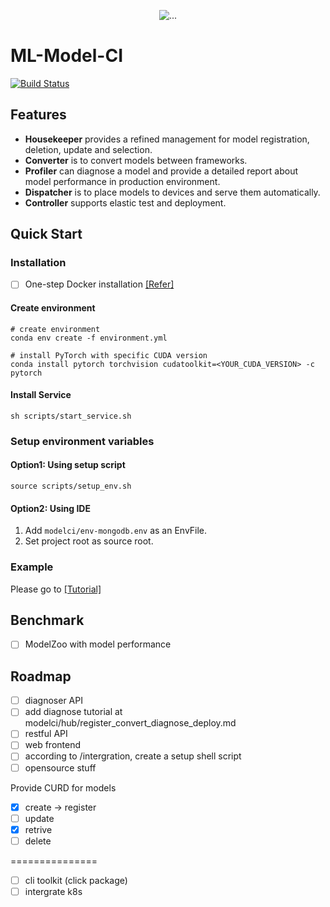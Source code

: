 <p align="center"> <img src="docs/img/modelci.png" alt="..."> </p>

# ML-Model-CI

[![Build Status](https://travis-ci.com/cap-ntu/ML-Model-CI.svg?token=SvqJmaGbqAbwcc7DNkD2&branch=master)](https://travis-ci.com/cap-ntu/ML-Model-CI)

## Features

- **Housekeeper** provides a refined management for model registration, deletion, update and selection.
- **Converter** is to convert models between frameworks.
- **Profiler** can diagnose a model and provide a detailed report about model performance in production environment.
- **Dispatcher** is to place models to devices and serve them automatically.
- **Controller** supports elastic test and deployment.

## Quick Start

### Installation

- [ ] One-step Docker installation [[Refer]](intergration/README.md)

#### Create environment

```shell script
# create environment
conda env create -f environment.yml

# install PyTorch with specific CUDA version
conda install pytorch torchvision cudatoolkit=<YOUR_CUDA_VERSION> -c pytorch
```

#### Install Service

```shell script
sh scripts/start_service.sh
```

### Setup environment variables

#### Option1: Using setup script

```shell script
source scripts/setup_env.sh
```

#### Option2: Using IDE

1. Add `modelci/env-mongodb.env` as an EnvFile.
2. Set project root as source root.

### Example

Please go to [[Tutorial]](/register_convert_diagnose_deploy.md)

## Benchmark

- [ ] ModelZoo with model performance

## Roadmap

- [ ] diagnoser API
- [ ] add diagnose tutorial at modelci/hub/register_convert_diagnose_deploy.md
- [ ] restful API
- [ ] web frontend
- [ ] according to /intergration, create a setup shell script
- [ ] opensource stuff

Provide CURD for models

- [x] create -> register
- [ ] update
- [x] retrive
- [ ] delete

===============

- [ ] cli toolkit (click package)
- [ ] intergrate k8s
